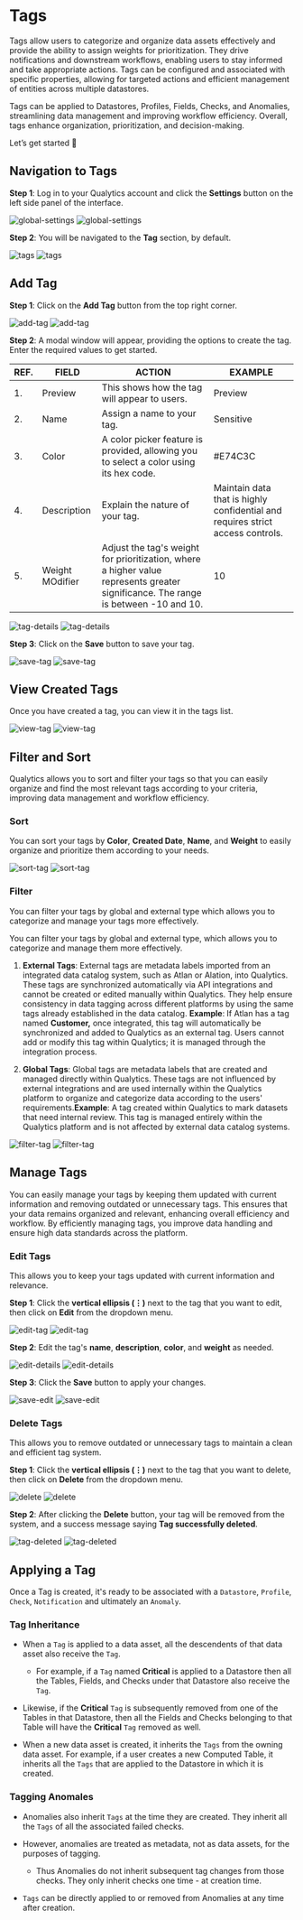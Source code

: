 # Tags

Tags allow users to categorize and organize data assets effectively and provide the ability to assign weights for prioritization. They drive notifications and downstream workflows, enabling users to stay informed and take appropriate actions. Tags can be configured and associated with specific properties, allowing for targeted actions and efficient management of entities across multiple datastores. 

Tags can be applied to Datastores, Profiles, Fields, Checks, and Anomalies, streamlining data management and improving workflow efficiency. Overall, tags enhance organization, prioritization, and decision-making.

Let’s get started 🚀

## Navigation to Tags

**Step 1**: Log in to your Qualytics account and click the **Settings** button on the left side panel of the interface. 

![global-settings](../../assets/tags/global-settings-light-1.png#only-light)
![global-settings](../../assets/tags/global-settings-dark-1.png#only-dark)

**Step 2**: You will be navigated to the **Tag** section, by default.

![tags](../../assets/tags/tags-light-2.png#only-light)
![tags](../../assets/tags/tags-dark-2.png#only-dark)

## Add Tag

**Step 1**: Click on the **Add Tag** button from the top right corner.

![add-tag](../../assets/tags/add-tag-light-3.png#only-light)
![add-tag](../../assets/tags/add-tag-dark-3.png#only-dark)

**Step 2**: A modal window will appear, providing the options to create the tag. Enter the required values to get started. 

| REF. | FIELD | ACTION | EXAMPLE |
|------|-----------------|-------------------|----------------|
| 1.   | Preview | This shows how the tag will appear to users. | Preview |
| 2.   | Name | Assign a name to your tag. | Sensitive  |
| 3.   | Color | A color picker feature is provided, allowing you to select a color using its hex code.|  #E74C3C |
| 4.   | Description | Explain the nature of your tag. | Maintain data that is highly confidential and requires strict access controls.  |
| 5.   | Weight MOdifier | Adjust the tag's weight for prioritization, where a higher value represents greater significance. The range is between -10 and 10.| 10 |

![tag-details](../../assets/tags/tag-details-light-4.png#only-light)
![tag-details](../../assets/tags/tag-details-dark-4.png#only-dark)

**Step 3**: Click on the **Save** button to save your tag.

![save-tag](../../assets/tags/save-tag-light-5.png#only-light)
![save-tag](../../assets/tags/save-tag-dark-5.png#only-dark)

## View Created Tags

Once you have created a tag, you can view it in the tags list.

![view-tag](../../assets/tags/view-tag-light-6.png#only-light)
![view-tag](../../assets/tags/view-tag-dark-6.png#only-dark)

## Filter and Sort 

Qualytics allows you to sort and filter your tags so that you can easily organize and find the most relevant tags according to your criteria, improving data management and workflow efficiency.

### Sort

You can sort your tags by **Color**, **Created Date**, **Name**, and **Weight** to easily organize and prioritize them according to your needs.

![sort-tag](../../assets/tags/sort-tag-light-7.png#only-light)
![sort-tag](../../assets/tags/sort-tag-dark-7.png#only-dark)

### Filter 

You can filter your tags by global and external type which allows you to categorize and manage your tags more effectively. 

You can filter your tags by global and external type, which allows you to categorize and manage them more effectively. 

1. **External Tags**: External tags are metadata labels imported from an integrated data catalog system, such as Atlan or Alation, into Qualytics. These tags are synchronized automatically via API integrations and cannot be created or edited manually within Qualytics. They help ensure consistency in data tagging across different platforms by using the same tags already established in the data catalog. **Example**: If Atlan has a tag named **Customer,** once integrated, this tag will automatically be synchronized and added to Qualytics as an external tag. Users cannot add or modify this tag within Qualytics; it is managed through the integration process.

2. **Global Tags**: Global tags are metadata labels that are created and managed directly within Qualytics. These tags are not influenced by external integrations and are used internally within the Qualytics platform to organize and categorize data according to the users' requirements.**Example**: A tag created within Qualytics to mark datasets that need internal review. This tag is managed entirely within the Qualytics platform and is not affected by external data catalog systems. 

![filter-tag](../../assets/tags/filter-tag-light-8.png#only-light)
![filter-tag](../../assets/tags/filter-tag-dark-8.png#only-dark)

## Manage Tags

You can easily manage your tags by keeping them updated with current information and removing outdated or unnecessary tags. This ensures that your data remains organized and relevant, enhancing overall efficiency and workflow. By efficiently managing tags, you improve data handling and ensure high data standards across the platform.

### Edit Tags

This allows you to keep your tags updated with current information and relevance.

**Step 1**: Click the **vertical ellipsis (⋮)** next to the tag that you want to edit, then click on **Edit** from the dropdown menu.

![edit-tag](../../assets/tags/edit-tag-light-9.png#only-light)
![edit-tag](../../assets/tags/edit-tag-dark-9.png#only-dark)

**Step 2**: Edit the tag's **name**, **description**, **color**, and **weight** as needed.

![edit-details](../../assets/tags/edit-details-light-10.png#only-light)
![edit-details](../../assets/tags/edit-details-dark-10.png#only-dark)

**Step 3**: Click the **Save** button to apply your changes.

![save-edit](../../assets/tags/save-edit-light-11.png#only-light)
![save-edit](../../assets/tags/save-edit-dark-11.png#only-dark)

### Delete Tags

This allows you to remove outdated or unnecessary tags to maintain a clean and efficient tag system.

**Step 1**: Click the **vertical ellipsis (⋮)** next to the tag that you want to delete, then click on **Delete** from the dropdown menu.

![delete](../../assets/tags/delete-light-12.png#only-light)
![delete](../../assets/tags/delete-dark-12.png#only-dark)

**Step 2**: After clicking the **Delete** button, your tag will be removed from the system, and a success message saying **Tag successfully deleted**.

![tag-deleted](../../assets/tags/tag-deleted-light-13.png#only-light)
![tag-deleted](../../assets/tags/tag-deleted-dark-13.png#only-dark)

## Applying a Tag
Once a Tag is created, it's ready to be associated with a ```Datastore```, ```Profile```, ```Check```, ```Notification``` and ultimately an ```Anomaly```.

### Tag Inheritance

- When a ```Tag``` is applied to a data asset, all the descendents of that data asset also receive the ```Tag```.

    - For example, if a ```Tag``` named **Critical** is applied to a Datastore then all the Tables, Fields, and Checks under that Datastore also receive the ```Tag```.

- Likewise, if the **Critical** ```Tag``` is subsequently removed from one of the Tables in that Datastore, then all the Fields and Checks belonging to that Table will have the **Critical** ```Tag``` removed as well.

- When a new data asset is created, it inherits the ```Tags``` from the owning data asset. For example, if a user creates a new Computed Table, it inherits all the ```Tags``` that are applied to the Datastore in which it is created.

### Tagging Anomales

- Anomalies also inherit ```Tags``` at the time they are created. They inherit all the ```Tags``` of all the associated failed checks.

- However, anomalies are treated as metadata, not as data assets, for the purposes of tagging.

    - Thus Anomalies do not inherit subsequent tag changes from those checks. They only inherit checks one time - at creation time.

- ```Tags``` can be directly applied to or removed from Anomalies at any time after creation.
